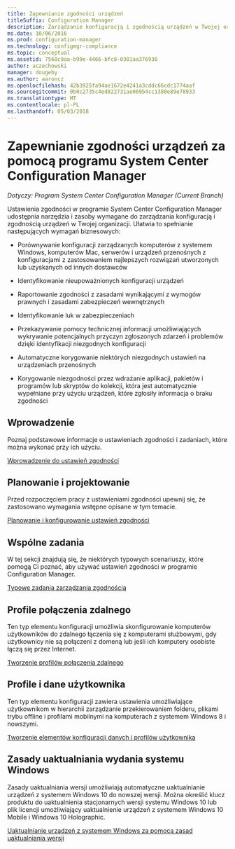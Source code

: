 ```yaml
---
title: Zapewnianie zgodności urządzeń
titleSuffix: Configuration Manager
description: Zarządzanie konfiguracją i zgodnością urządzeń w Twojej organizacji za pomocą programu System Center Configuration Manager.
ms.date: 10/06/2016
ms.prod: configuration-manager
ms.technology: configmgr-compliance
ms.topic: conceptual
ms.assetid: 7568c9aa-b99e-4466-bfc8-0301aa376930
author: aczechowski
manager: dougeby
ms.author: aaroncz
ms.openlocfilehash: 42b3925fa94ae1672e4241a3cddc66cdc1774aaf
ms.sourcegitcommit: 0b0c2735c4ed822731ae069b4cc1380e89e78933
ms.translationtype: MT
ms.contentlocale: pl-PL
ms.lasthandoff: 05/03/2018
---
```

# <a name="ensure-device-compliance-with-system-center-configuration-manager"></a>Zapewnianie zgodności urządzeń za pomocą programu System Center Configuration Manager

*Dotyczy: Program System Center Configuration Manager (Current Branch)*

Ustawienia zgodności w programie System Center Configuration Manager udostępnia narzędzia i zasoby wymagane do zarządzania konfiguracją i zgodnością urządzeń w Twojej organizacji. Ułatwia to spełnianie następujących wymagań biznesowych:  

-   Porównywanie konfiguracji zarządzanych komputerów z systemem Windows, komputerów Mac, serwerów i urządzeń przenośnych z konfiguracjami z zastosowaniem najlepszych rozwiązań utworzonych lub uzyskanych od innych dostawców  

-   Identyfikowanie nieupoważnionych konfiguracji urządzeń  

-   Raportowanie zgodności z zasadami wynikającymi z wymogów prawnych i zasadami zabezpieczeń wewnętrznych  

-   Identyfikowanie luk w zabezpieczeniach  

-   Przekazywanie pomocy technicznej informacji umożliwiających wykrywanie potencjalnych przyczyn zgłoszonych zdarzeń i problemów dzięki identyfikacji niezgodnych konfiguracji  

-   Automatyczne korygowanie niektórych niezgodnych ustawień na urządzeniach przenośnych  

-   Korygowanie niezgodności przez wdrażanie aplikacji, pakietów i programów lub skryptów do kolekcji, która jest automatycznie wypełniane przy użyciu urządzeń, które zgłosiły informacja o braku zgodności  


## <a name="get-started"></a>Wprowadzenie  
 Poznaj podstawowe informacje o ustawieniach zgodności i zadaniach, które można wykonać przy ich użyciu.  

 [Wprowadzenie do ustawień zgodności](../../compliance/get-started/get-started-with-compliance-settings.md)  

## <a name="plan-and-design"></a>Planowanie i projektowanie  
 Przed rozpoczęciem pracy z ustawieniami zgodności upewnij się, że zastosowano wymagania wstępne opisane w tym temacie.  

 [Planowanie i konfigurowanie ustawień zgodności](../../compliance/plan-design/plan-for-and-configure-compliance-settings.md)  

## <a name="common-tasks"></a>Wspólne zadania  
 W tej sekcji znajdują się, że niektórych typowych scenariuszy, które pomogą Ci poznać, aby używać ustawień zgodności w programie Configuration Manager.  

 [Typowe zadania zarządzania zgodnością](../../compliance/plan-design/common-tasks-for-managing-compliance.md)  

## <a name="remote-connection-profiles"></a>Profile połączenia zdalnego  
 Ten typ elementu konfiguracji umożliwia skonfigurowanie komputerów użytkowników do zdalnego łączenia się z komputerami służbowymi, gdy użytkownicy nie są połączeni z domeną lub jeśli ich komputery osobiste łączą się przez Internet.  

 [Tworzenie profilów połączenia zdalnego](/sccm/compliance/deploy-use/create-remote-connection-profiles)  

## <a name="user-data-and-profiles"></a>Profile i dane użytkownika  
 Ten typ elementu konfiguracji zawiera ustawienia umożliwiające użytkownikom w hierarchii zarządzanie przekierowaniem folderu, plikami trybu offline i profilami mobilnymi na komputerach z systemem Windows 8 i nowszymi.  

 [Tworzenie elementów konfiguracji danych i profilów użytkownika](/sccm/compliance/deploy-use/create-user-data-and-profiles-configuration-items)  

## <a name="windows-edition-upgrade-policy"></a>Zasady uaktualniania wydania systemu Windows  
 Zasady uaktualniania wersji umożliwiają automatyczne uaktualnianie urządzeń z systemem Windows 10 do nowszej wersji. Można określić klucz produktu do uaktualnienia stacjonarnych wersji systemu Windows 10 lub plik licencji umożliwiający uaktualnienie urządzeń z systemem Windows 10 Mobile i Windows 10 Holographic.  

 [Uaktualnianie urządzeń z systemem Windows za pomocą zasad uaktualniania wersji](/sccm/compliance/deploy-use/upgrade-windows-version)  
